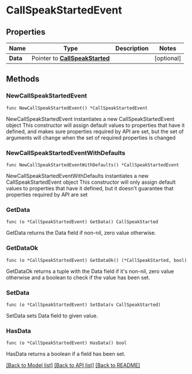 # CallSpeakStartedEvent

## Properties

Name | Type | Description | Notes
------------ | ------------- | ------------- | -------------
**Data** | Pointer to [**CallSpeakStarted**](CallSpeakStarted.md) |  | [optional] 

## Methods

### NewCallSpeakStartedEvent

`func NewCallSpeakStartedEvent() *CallSpeakStartedEvent`

NewCallSpeakStartedEvent instantiates a new CallSpeakStartedEvent object
This constructor will assign default values to properties that have it defined,
and makes sure properties required by API are set, but the set of arguments
will change when the set of required properties is changed

### NewCallSpeakStartedEventWithDefaults

`func NewCallSpeakStartedEventWithDefaults() *CallSpeakStartedEvent`

NewCallSpeakStartedEventWithDefaults instantiates a new CallSpeakStartedEvent object
This constructor will only assign default values to properties that have it defined,
but it doesn't guarantee that properties required by API are set

### GetData

`func (o *CallSpeakStartedEvent) GetData() CallSpeakStarted`

GetData returns the Data field if non-nil, zero value otherwise.

### GetDataOk

`func (o *CallSpeakStartedEvent) GetDataOk() (*CallSpeakStarted, bool)`

GetDataOk returns a tuple with the Data field if it's non-nil, zero value otherwise
and a boolean to check if the value has been set.

### SetData

`func (o *CallSpeakStartedEvent) SetData(v CallSpeakStarted)`

SetData sets Data field to given value.

### HasData

`func (o *CallSpeakStartedEvent) HasData() bool`

HasData returns a boolean if a field has been set.


[[Back to Model list]](../README.md#documentation-for-models) [[Back to API list]](../README.md#documentation-for-api-endpoints) [[Back to README]](../README.md)


